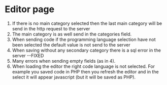 # Editor page
1. If there is no main category selected then the last main category will be send in the http request to the server
2. The main category is as well send in the categories field.
3. When sending code if the programming language selection have not been selected the default value is not send to the server
4. When saving without any secondary category there is a sql error in the server  --FIXED
5. Many errors when sending empty fields (as in 4).
6. When loading the editor the right code language is not selected. For example you saved code in PHP then you refresh  the editor and in the select it will appear javascript (but it will be saved as PHP).